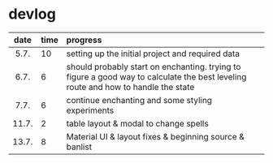 # devlog

| date  | time | progress |
|:-----:|:-----|:---------|
| 5.7.  | 10   | setting up the initial project and required data |
| 6.7.  | 6    | should probably start on enchanting. trying to figure a good way to calculate the best leveling route and how to handle the state |
| 7.7.  | 6    | continue enchanting and some styling experiments |
| 11.7. | 2    | table layout & modal to change spells |
| 13.7. | 8    | Material UI & layout fixes & beginning source & banlist |
